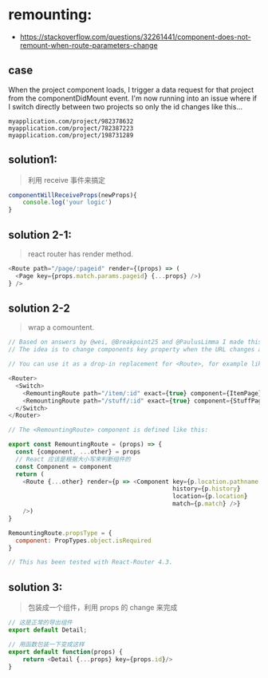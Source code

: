 # remounting:
- https://stackoverflow.com/questions/32261441/component-does-not-remount-when-route-parameters-change

## case
When the project component loads, I trigger a data request for that project from the componentDidMount event. I'm now running into an issue where if I switch directly between two projects so only the id changes like this...
~~~
myapplication.com/project/982378632
myapplication.com/project/782387223
myapplication.com/project/198731289
~~~

## solution1:
> 利用 receive 事件来搞定
```js
componentWillReceiveProps(newProps){
    console.log('your logic')
}
```

## solution 2-1:
> react router has render method.
```js
<Route path="/page/:pageid" render={(props) => (
  <Page key={props.match.params.pageid} {...props} />)
} />
```

## solution 2-2
> wrap a comountent.
```js
// Based on answers by @wei, @Breakpoint25 and @PaulusLimma I made this replacement component for the <Route>. This will remount the page when the URL changes, forcing all the components in the page to be created and mounted again, not just re-rendered. All componentDidMount() and all other startup hooks are executed also on the URL change.
// The idea is to change components key property when the URL changes and this forces React to re-mount the component.

// You can use it as a drop-in replacement for <Route>, for example like this:

<Router>
  <Switch>
    <RemountingRoute path="/item/:id" exact={true} component={ItemPage} />
    <RemountingRoute path="/stuff/:id" exact={true} component={StuffPage} />
  </Switch>
</Router>

// The <RemountingRoute> component is defined like this:

export const RemountingRoute = (props) => {
  const {component, ...other} = props
  // React 应该是根据大小写来判断组件的
  const Component = component
  return (
    <Route {...other} render={p => <Component key={p.location.pathname + p.location.search}
                                              history={p.history}
                                              location={p.location}
                                              match={p.match} />}
    />)
}

RemountingRoute.propsType = {
  component: PropTypes.object.isRequired
}

// This has been tested with React-Router 4.3.
```

## solution 3:
> 包装成一个组件，利用 props 的 change 来完成

```js
// 这是正常的导出组件
export default Detail;

// 用函数包装一下变成这样
export default function(props) {
    return <Detail {...props} key={props.id}/>
}
```